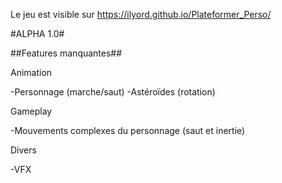 Le jeu est visible sur https://ilyord.github.io/Plateformer_Perso/

#ALPHA 1.0#

##Features manquantes##

Animation

-Personnage (marche/saut)
-Astéroïdes (rotation)

Gameplay

-Mouvements complexes du personnage (saut et inertie)

Divers

-VFX


